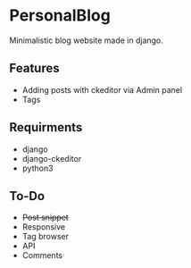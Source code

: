 # PersonalBlog
Minimalistic blog website made in django. 

## Features
- Adding posts with ckeditor via Admin panel
- Tags

## Requirments
- django
- django-ckeditor
- python3

## To-Do
- ~~Post snippet~~
- Responsive
- Tag browser
- API
- Comments